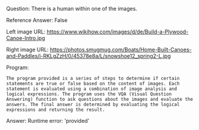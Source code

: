 Question: There is a human within one of the images.

Reference Answer: False

Left image URL: https://www.wikihow.com/images/d/de/Build-a-Plywood-Canoe-Intro.jpg

Right image URL: https://photos.smugmug.com/Boats/Home-Built-Canoes-and-Paddles/i-RKLgZzH/0/45378e8a/L/snowshoe12_spring2-L.jpg

Program:

```
The program provided is a series of steps to determine if certain statements are true or false based on the content of images. Each statement is evaluated using a combination of image analysis and logical expressions. The program uses the VQA (Visual Question Answering) function to ask questions about the images and evaluate the answers. The final answer is determined by evaluating the logical expressions and returning the result.
```
Answer: Runtime error: 'provided'


